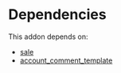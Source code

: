 # Dependencies

This addon depends on:

- [sale](../../../../../oca-ocb-sale/odoo-bringout-oca-ocb-sale)
- [account_comment_template](../../../../odoo-bringout-oca-account-invoice-reporting-account_comment_template)
